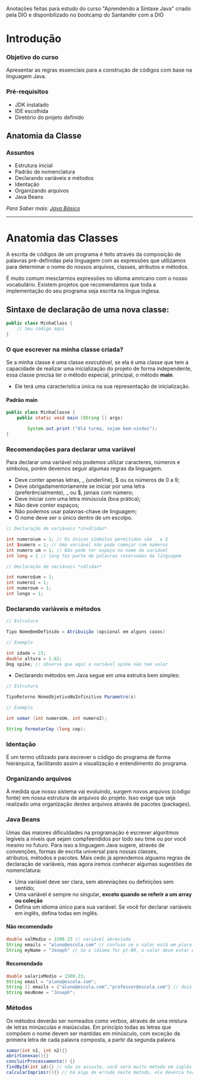 Anotações feitas para estudo do curso "Aprendendo a Sintaxe Java" criado pela DIO e disponbilizado no bootcamp do Santander com a DIO

# Introdução

### Objetivo do curso

Apresentar as regras essenciais para a construção de códigos com base na linguagem Java.

### Pré-requisitos

- JDK instalado
- IDE escolhida
- Diretório do projeto definido

## Anatomia da Classe

### Assuntos

- Estrutura inicial
- Padrão de nomenclatura
- Declarando variáveis e métodos
- Identação
- Organizando arquivos
- Java Beans

_Para Saber mais: [Java Básico](https://glysns.gitbook.io/java-basico/)_

---

# Anatomia das Classes

A escrita de códigos de um programa é feito através da composição de palavras pré-definidas pela linguagem com as expressões que utilizamos para determinar o nome do nossos arquivos, classes, atributos e métodos.

É muito comum mesclarmos expressões no idioma amricano com o nosso vocabulário. Existem projetos que recomendamos que toda a implementação do seu programa seja escrita na língua inglesa.

## Sintaxe de declaração de uma nova classe:

```Java
public class MinhaClass {
    // Seu código aqui
}
```

### O que escrever na minha classe criada?

Se a minha classe é uma classe _executável_, se ela é uma classe que tem a capacidade de realizar uma inicialização do projeto de forma independente, essa classe precisa ter o método especial, principal, o método **main**.

- Ele terá uma característica única na sua representação de inicialização.

#### Padrão main

```java
public class MinhaClasse {
    public static void main (String [] args)

        System.out.print ("Olá turma, sejam bem-vindos");
}
```

### Recomendações para declarar uma variável

Para declarar uma variável nós podemos utilizar caracteres, números e símbolos, porém devemos seguir algumas regras da linguagem.

- Deve conter apenas letras, _ (underline), $ ou os números de 0 a 9;
- Deve obrigadamentoriamente se iniciar por uma letra (preferêncialmente), _ ou $, jamais com número;
- Deve iniciar com uma letra minúscula (boa prática);
- Não deve conter espaços;
- Não podemos usar palavras-chave de linguagem;
- O nome deve ser o único dentro de um escolpo.

```java
// Declaração de variáveis *inválidas*

int numero&um = 1; // Os únicos símbolos permitidos são _ e $
int 1numero = 1; // Uma variável não pode começar com números
int numero um = 1; // Não pode ter espaço no nome da variável
int long = 1 // long faz parte de palavras reservadas da linguagem

// Declaração de variáveis *válidas*

int numero$um = 1;
int numero1 = 1;
int numeroum = 1;
int longo = 1;
```

### Declarando variáveis e métodos
```Java
// Estrutura

Tipo NomeBemDefinido = Atribuição (opcional em alguns casos)

// Exemplo

int idade = 23;
double altura = 1.62;
Dog spike; // observe que aqui a variável spike não tem valor
```

- Declarando métodos em Java segue em uma estrutra bem simples:

```Java
// Estrutura

TipoRetorno NomeObjetivoNoInfinitivo Parametro(s)

// Exemplo

int somar (int numeroUm, int numero2);

String formatarCep (long cep);
```
### Identação
É um termo utilizado para escrever o código do programa de forma hierárquica, facilitando assim a visualização e entendimento do programa.

### Organizando arquivos
À medida que nosso sistema vai evoluindo, surgem novos arquivos (código fonte) em nossa estrutura de arquivos do projeto. Isso exige que seja realizado uma organização destes arquivos através de pacotes (packages).

### Java Beans
Umas das maiores dificuldades na programação é escrever algoritmos legíveis a níveis que sejam compfeendidos por todo seu time ou por você mesmo no futuro. Para isso a linguagem Java sugere, através de convenções, formas de escrita universal para nossas classes, atributos, métodos e pacotes.
Mais cedo já aprendemos alguams regras de declaração de variáveis, mas agora iremos conhecer algumas sugestões de nomenclatura:
- Uma variável deve ser clara, sem abreviações ou definições sem sentido;
- Uma variável é sempre no singular, **exceto quando se referir a um array ou coleção**
- Defina um idioma único para sua variável. Se você for declarar variáveis em inglês, defina todas em inglês.

#### Não recomendado
```Java
double salMedio = 1500.23 // variável abreviada
String emails = "aluno@escola.com" // confuso se o valor está em plural e só tem um e-mail definido
String myName = "Joseph" // Se o idioma for pt-BR, o valor deve estar em pt-BR
```

#### Recomendado
```Java
double salarioMedio = 1500.23;
String email = "aluno@escola.com";
String [] emails = {"aluno@escola.com","professor@escola.com"} // dois ou mais e-mails
String meuNome = "Joseph";
```


### Métodos
Os métodos deverão ser nomeados como verbos, através de uma mistura de letras minúsculas e maiúsculas. Em princípio todas as letras que compõem o nome devem ser mantidas em minúsculo, com exceção da primeira letra de cada palavra composta, a partir da segunda palavra.
```Java
somar(int n1, int n2){}
abrirConexao(){}
concluirProcessamento() {}
findById(int id){} // não se assuste, você verá muito método em inglês em sua jornada
calcularImprimir(){} // há algo de errado neste método, ele deveria ter uma única finalidade
```